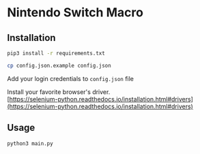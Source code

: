 # Nintendo Switch Macro

## Installation

```bash
pip3 install -r requirements.txt
```

```bash
cp config.json.example config.json
```

Add your login credentials to `config.json` file

Install your favorite browser's driver.  
[https://selenium-python.readthedocs.io/installation.html#drivers](https://selenium-python.readthedocs.io/installation.html#drivers)

## Usage
```bash
python3 main.py
```
